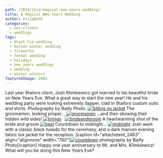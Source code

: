 ```yaml
---
path: /2014/12/a-magical-new-years-wedding/
title: A Magical New Years Wedding
author: elizabeth
categories: 
  - our-clients
  - weddings
tags: 
  - black tie wedding
  - boston winter wedding
  - fireworks
  - formal wedding
  - holidays
  - new years weddings
  - wedding
  - winter winters
featuredImage: 2484
---
```

Last year 9tailors client, Josh Klimkiewicz got married to his beautiful bride on New Years Eve. What a great way to start the new year! He and his wedding party were looking extremely dapper, clad in 9tailors custom suits and shirts. Photography by Bailly Photo. [![Sitting no jacket](http://blog.9tailors.com/uploads/Sitting-no-jacket.jpg)](http://blog.9tailors.com/uploads/Sitting-no-jacket.jpg) The groomsmen, looking proper... [![groomsmen](http://blog.9tailors.com/uploads/groomsmen.jpg)](http://blog.9tailors.com/uploads/groomsmen.jpg) ...and then showing their hidden wild sides! [![linings](http://blog.9tailors.com/uploads/linings1.jpg)](http://blog.9tailors.com/uploads/linings1.jpg)   [![brideandgroom](http://blog.9tailors.com/uploads/brideandgroom.jpg)](http://blog.9tailors.com/uploads/bandgoutside.jpg) A heartwarming shot of the bride and groom [![best](http://blog.9tailors.com/uploads/best.jpg)](http://blog.9tailors.com/uploads/best.jpg) Countdown to midnight... [![midnight](http://blog.9tailors.com/uploads/midnight.jpg)](http://blog.9tailors.com/uploads/midnight.jpg) Josh went with a classic black tuxedo for the ceremony, and a dark maroon evening fabric tux jacket for the reception. \[caption id="attachment\_2483" align="alignnone" width="760"\][![countdown](http://blog.9tailors.com/uploads/countdown.jpg)](http://blog.9tailors.com/uploads/countdown.jpg) photography by Bailly Photo\[/caption\] Happy one year anniversary to Mr. and Mrs. Klimkiewicz! What will you be doing this New Years Eve?